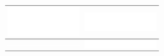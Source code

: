 ![](metrics.plugin.isocalendar.svg)             |  ![](metrics.plugin.languages.indepth.svg)
:-------------------------:|:-------------------------:
![](metrics.plugin.lines.history.svg)  |  ![](metrics.plugin.fortune.svg)
